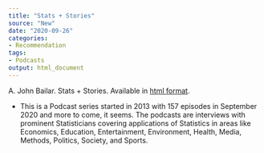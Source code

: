 ```yaml
---
title: "Stats + Stories"
source: "New"
date: "2020-09-26"
categories:
- Recommendation
tags:
- Podcasts
output: html_document
---
```


A. John Bailar. Stats + Stories. Available in [html format](https://statsandstories.net/).

<!---More--->

+ This is a Podcast series started in 2013 with 157 episodes in September 2020 and more to come, it seems. The podcasts are interviews with prominent Statisticians covering applications of Statistics in areas like Economics, Education, Entertainment, Environment, Health, Media, Methods, Politics, Society, and Sports.
